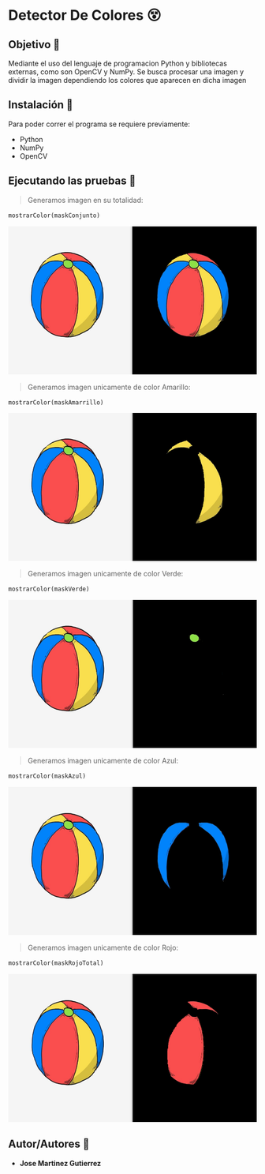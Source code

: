 # Detector De Colores :dizzy_face:

## Objetivo :dart:
Mediante el uso del lenguaje de programacion Python y bibliotecas externas, como son OpenCV y NumPy. Se busca procesar una imagen y dividir la imagen dependiendo los colores que aparecen en dicha imagen

## Instalación :wrench:
Para poder correr el programa se requiere previamente:
* Python
* NumPy
* OpenCV

## Ejecutando las pruebas :memo:
> Generamos imagen en su totalidad: 
```python
mostrarColor(maskConjunto)
```
<img height="300px" width="600px" scale="50%" src="https://github.com/martinez022jose/Detector-De-Colores/blob/master/screenShotsReadMe/totalidad.PNG"/>

> Generamos imagen unicamente de color Amarillo:
```python
mostrarColor(maskAmarrillo)
```
<img height="300px" width="600px" scale="50%" src="https://github.com/martinez022jose/Detector-De-Colores/blob/master/screenShotsReadMe/colorAmarillo.PNG"/>

> Generamos imagen unicamente de color Verde:

```python
mostrarColor(maskVerde)
```
<img height="300px" width="600px" scale="50%" src="https://github.com/martinez022jose/Detector-De-Colores/blob/master/screenShotsReadMe/colorVerde.PNG"/>

> Generamos imagen unicamente de color Azul:
```python
mostrarColor(maskAzul)
```
<img height="300px" width="600px" scale="50%" src="https://github.com/martinez022jose/Detector-De-Colores/blob/master/screenShotsReadMe/colorAzul.PNG"/>

> Generamos imagen unicamente de color Rojo:
```python
mostrarColor(maskRojoTotal)
```
<img height="300px" width="600px" scale="50%" src="https://github.com/martinez022jose/Detector-De-Colores/blob/master/screenShotsReadMe/colorRojo.PNG"/>

## Autor/Autores :pushpin:
* **Jose Martinez Gutierrez**
